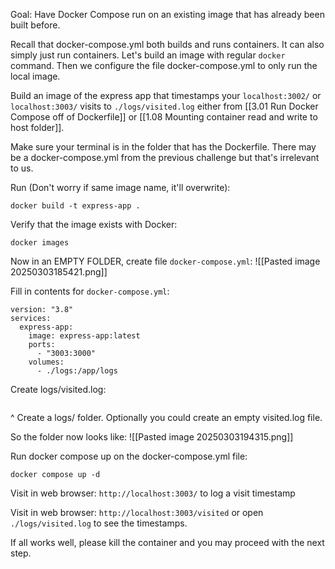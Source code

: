 Goal: Have Docker Compose run on an existing image that has already been built before.

Recall that docker-compose.yml both builds and runs containers. It can also simply just run containers. Let's build an image with regular `docker` command. Then we configure the file docker-compose.yml to only run the local image.

Build an image of the express app that timestamps your `localhost:3002/` or `localhost:3003/` visits to `./logs/visited.log` either from [[3.01 Run Docker Compose off of Dockerfile]] or [[1.08 Mounting container read and write to host folder]].

Make sure your terminal is in the folder that has the Dockerfile. There may be a docker-compose.yml from the previous challenge but that's irrelevant to us.

Run (Don't worry if same image name, it'll overwrite):
```
docker build -t express-app .
```

Verify that the image exists with Docker:
```
docker images
```

Now in an EMPTY FOLDER, create file `docker-compose.yml`:
![[Pasted image 20250303185421.png]]

Fill in contents for `docker-compose.yml`:
```
version: "3.8"
services:
  express-app:
    image: express-app:latest
    ports:
      - "3003:3000"
    volumes:
      - ./logs:/app/logs
```

Create logs/visited.log:
```
```
^ Create a logs/ folder. Optionally you could create an empty visited.log file.

So the folder now looks like:
![[Pasted image 20250303194315.png]]

Run docker compose up on the docker-compose.yml file:
```
docker compose up -d
```

Visit in web browser: `http://localhost:3003/` to log a visit timestamp

Visit in web browser: `http://localhost:3003/visited` or open `./logs/visited.log` to see the timestamps.

If all works well, please kill the container and you may proceed with the next step.

